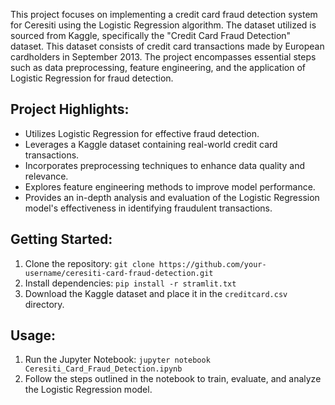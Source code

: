 This project focuses on implementing a credit card fraud detection system for Ceresiti using the Logistic Regression algorithm. The dataset utilized is sourced from Kaggle, specifically the "Credit Card Fraud Detection" dataset. This dataset consists of credit card transactions made by European cardholders in September 2013. The project encompasses essential steps such as data preprocessing, feature engineering, and the application of Logistic Regression for fraud detection.

## Project Highlights:
- Utilizes Logistic Regression for effective fraud detection.
- Leverages a Kaggle dataset containing real-world credit card transactions.
- Incorporates preprocessing techniques to enhance data quality and relevance.
- Explores feature engineering methods to improve model performance.
- Provides an in-depth analysis and evaluation of the Logistic Regression model's effectiveness in identifying fraudulent transactions.

## Getting Started:
1. Clone the repository: `git clone https://github.com/your-username/ceresiti-card-fraud-detection.git`
2. Install dependencies: `pip install -r stramlit.txt`
3. Download the Kaggle dataset and place it in the `creditcard.csv` directory.

## Usage:
1. Run the Jupyter Notebook: `jupyter notebook Ceresiti_Card_Fraud_Detection.ipynb`
2. Follow the steps outlined in the notebook to train, evaluate, and analyze the Logistic Regression model.
